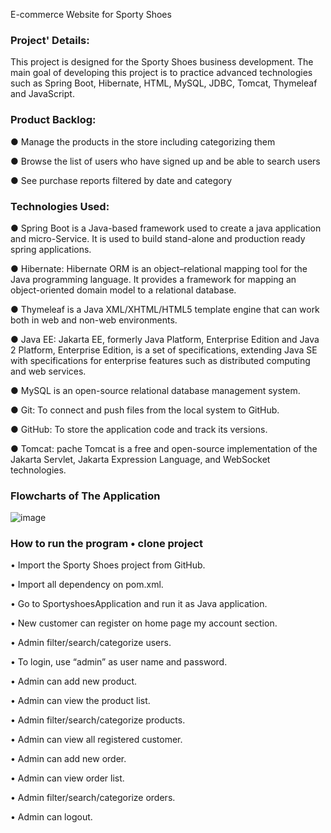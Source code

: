 E-commerce Website for Sporty Shoes


### Project' Details:

This project is designed for the Sporty Shoes business development. The main goal of developing this project is to practice advanced technologies such as Spring Boot, Hibernate, HTML, MySQL, JDBC, Tomcat,  Thymeleaf and JavaScript.

### Product Backlog:

● Manage the products in the store including categorizing them

● Browse the list of users who have signed up and be able to search users

● See purchase reports filtered by date and category

### Technologies Used:

● Spring Boot is a Java-based framework used to create a java application and micro-Service. It is used to build stand-alone and production ready spring applications.

● Hibernate: Hibernate ORM is an object–relational mapping tool for the Java programming language. It provides a framework for mapping an object-oriented domain model to a relational database.

● Thymeleaf is a Java XML/XHTML/HTML5 template engine that can work both in web and non-web environments.

● Java EE: Jakarta EE, formerly Java Platform, Enterprise Edition and Java 2 Platform, Enterprise Edition, is a set of specifications, extending Java SE with specifications for enterprise features such as distributed computing and web services. 

● MySQL is an open-source relational database management system.

● Git: To connect and push files from the local system to GitHub. 

● GitHub: To store the application code and track its versions.

● Tomcat: pache Tomcat is a free and open-source implementation of the Jakarta Servlet, Jakarta Expression Language, and WebSocket technologies.


### Flowcharts of The Application 
 
![image](https://user-images.githubusercontent.com/32098494/159286050-70446345-4d34-4851-b395-6458d5a92396.png)



### How to run the program • clone project


• Import the Sporty Shoes project from GitHub.

• Import all dependency on pom.xml.

• Go to SportyshoesApplication and run it as Java application.

• New customer can register on home page my account section.

• Admin filter/search/categorize users.

• To login, use “admin” as user name and password.

• Admin can add new product.

• Admin can view the product list.

• Admin filter/search/categorize products.

• Admin can view all registered customer.

• Admin can add new order.

• Admin can view order list.

• Admin filter/search/categorize orders.

• Admin can logout.
